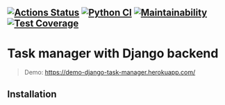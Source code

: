 [![Actions Status](https://github.com/shitcoding/python-project-lvl4/workflows/hexlet-check/badge.svg)](https://github.com/shitcoding/python-project-lvl4/actions)
[![Python CI](https://github.com/shitcoding/python-project-lvl4/actions/workflows/CI.yml/badge.svg)](https://github.com/shitcoding/python-project-lvl4/actions/workflows/CI.yml)
[![Maintainability](https://api.codeclimate.com/v1/badges/49e3fce0533f78da6b43/maintainability)](https://codeclimate.com/github/shitcoding/python-project-lvl4/maintainability)
[![Test Coverage](https://api.codeclimate.com/v1/badges/49e3fce0533f78da6b43/test_coverage)](https://codeclimate.com/github/shitcoding/python-project-lvl4/test_coverage)
---
# Task manager with Django backend

> Demo:
> https://demo-django-task-manager.herokuapp.com/

## Installation
